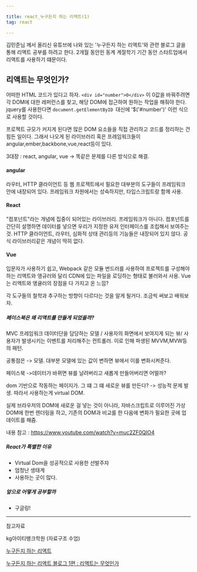 ```yaml
---

title: react_누구든지 하는 리액트(1)
tag: react

---
```


김민준님 께서 올리신 유튜브에 나와 있는 '누구든지 하는 리액트'와 관련 블로그 글을 통해 리액트 공부를 하려고 한다. 2개월 동안읜 동계 계절학기 기간 동안 스타트업에서 리액트를 사용하기 떄문이다.

## 리액트는 무엇인가?

어떠한 HTML 코드가 있다고 하자.
`<div id="number">0</div>`
이 0값을 바꿔주려면 각 DOM에 대한 레퍼런스를 찾고, 해당 DOM에 접근하여 원하는 작업을 해줘야 한다. jquery를 사용한다면 `document.getElementByID `대신에
'$('#number')' 이런 식으로 사용할 것이다.

프로젝트 규모가 커지게 된다면 많은 DOM 요소들을 직접 관리하고 코드를 정리하는 건 힘든 일이다. 그래서 나오게 된 라이브러리 혹은 프레임워크들이 angular,ember,backbone,vue,react등이 있다.

3대장 : react, angular, vue
-> 똑같은 문제를 다른 방식으로 해결. 

#### angular
라우터, HTTP 클라이언트 등 웹 프로젝트에서 필요한 대부분의 도구들이 프레임워크 안에 내장되어 있다.
프레임워크 차원에서는 성숙하지만, 타입스크립트랑 함께 사용. 

#### React
"컴포넌트"라는 개념에 집중이 되어있는 라이브러리. 프레임워크가 아니다. 컴포넌트를 간단히 설명하면 데이터를 넣으면 우리가 지정한 유저 인터페이스를 조립해서 보여주는 것.
HTTP 클라이언트, 라우터, 심화적 상태 관리등의 기능들은 내장되어 있지 않다. 공식 라이브러리같은 개념이 딱히 없다. 

#### Vue
입문자가 사용하기 쉽고, Webpack 같은 모듈 번드러를 사용하여 프로젝트를 구성해야 하는 리액트와 앵규러와 달리 CDN에 있는 파일을 로딩하는 형태로 불러와서 사용. Vue는 리액트와 앵귤러의 장점을 다 가지고 온 느낌?

각 도구들의 철학과 추구하는 방향이 다르다는 것을 알게 될거다. 조금씩 써보고 배워보자.


##### 페이스북은 왜 리액트를 만들게 되었을까?

MVC 프레임워크
데이터단을 담당하는 모델 / 사용자의 화면에서 보여지게 되는 뷰/ 사용자가 발생시키는 이벤트를 처리해주는 컨트롤러.
이로 인해 파생된 MVVM,MVW등의 패턴.

공통점은 -> 모델. 대부분 모델에 있는 값이 변하면 뷰에서 이를 변화시켜준다. 

페이스북 ->데이터가 바뀌면 뷰를 날려버리고 새롭게 만들어버리면 어떨까?

dom 기반으로 작동하는 페이지가. 그 떄 그 떄 새로운 뷰를 만든다? -> 성능적 문제 발생. 따라서 사용하는게 virtual DOM.

실제 브라우저의 DOM에 새로운 걸 넣는 것이 아니라, 자바스크립트로 이루어진 가상 DOM에 한번 렌더링을 하고, 기존의 DOM과 비교를 한 다음에 변화가 필요한 곳에 업데이트를 해줌.

내용 참고 : https://www.youtube.com/watch?v=muc2ZF0QIO4

##### React가 특별한 이유 

*	Virtual Dom을 성공적으로 사용한 선발주자
*	엄청난 생태계
*	사용하는 곳이 많다.

##### 앞으로 어떻게 공부할까
*	구글링! 


- - -
 
참고자료 

kg아이티뱅크학원 (자료구조 수업)

[누구든지 하는 리액트](https://www.youtube.com/watch?v=fT9iFFAt60E&t=110s&list=PL9FpF_z-xR_E4rxYMMZx5cOpwaiwCzWUH&index=2)

[누구든지 하는 리액트 블로그 1편 : 리액트는 무엇인가](https://velopert.com/3613)